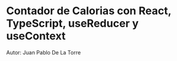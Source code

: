 # Contador de Calorias con React, TypeScript, useReducer y useContext

Autor: Juan Pablo De La Torre
